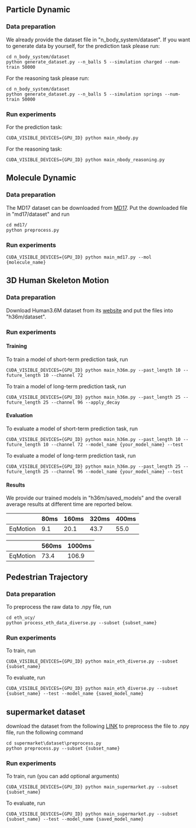 ## Particle Dynamic
### Data preparation
We already provide the dataset file in "n_body_system/dataset". If you want to generate data by yourself, for the prediction task please run:
```
cd n_body_system/dataset
python generate_dataset.py --n_balls 5 --simulation charged --num-train 50000
```
For the reasoning task please run:
```
cd n_body_system/dataset
python generate_dataset.py --n_balls 5 --simulation springs --num-train 50000
```
### Run experiments
For the prediction task:
```
CUDA_VISIBLE_DEVICES={GPU_ID} python main_nbody.py 
```

For the reasoning task:
```
CUDA_VISIBLE_DEVICES={GPU_ID} python main_nbody_reasoning.py 
```

## Molecule Dynamic
### Data preparation
The MD17 dataset can be downloaded from [MD17](http://www.sgdml.org/#datasets). Put the downloaded file in "md17/dataset" and run
```
cd md17/
python preprocess.py 
```
### Run experiments
```
CUDA_VISIBLE_DEVICES={GPU_ID} python main_md17.py --mol {molecule_name} 
```

## 3D Human Skeleton Motion
### Data preparation
Download Human3.6M dataset from its [website](http://vision.imar.ro/human3.6m/description.php) and put the files into "h36m/dataset".
### Run experiments
#### Training
To train a model of short-term prediction task, run
```
CUDA_VISIBLE_DEVICES={GPU_ID} python main_h36m.py --past_length 10 --future_length 10 --channel 72  
```
To train a model of long-term prediction task, run
```
CUDA_VISIBLE_DEVICES={GPU_ID} python main_h36m.py --past_length 25 --future_length 25 --channel 96 --apply_decay  
```
#### Evaluation
To evaluate a model of short-term prediction task, run
```
CUDA_VISIBLE_DEVICES={GPU_ID} python main_h36m.py --past_length 10 --future_length 10 --channel 72 --model_name {your_model_name} --test
```
To evaluate a model of long-term prediction task, run
```
CUDA_VISIBLE_DEVICES={GPU_ID} python main_h36m.py --past_length 25 --future_length 25 --channel 96 --model_name {your_model_name} --test
```
#### Results
We provide our trained models in "h36m/saved_models" and the overall average results at different time are reported below.

|                | 80ms   | 160ms  | 320ms  | 400ms  |
|----------------|------|------|------|------|
| EqMotion| 9.1 | 20.1 | 43.7 | 55.0 |

|                | 560ms   | 1000ms  |
|----------------|------|------|
| EqMotion| 73.4 | 106.9 |

## Pedestrian Trajectory
### Data preparation
To preprocess the raw data to .npy file, run

```
cd eth_ucy/
python process_eth_data_diverse.py --subset {subset_name} 
```
### Run experiments
To train, run
```
CUDA_VISIBLE_DEVICES={GPU_ID} python main_eth_diverse.py --subset {subset_name}
```
To evaluate, run
```
CUDA_VISIBLE_DEVICES={GPU_ID} python main_eth_diverse.py --subset {subset_name} --test --model_name {saved_model_name}
```
## supermarket dataset
download the dataset from the following [LINK](https://drive.google.com/file/d/10aIN5peOzb-zNjtnRXodo4mbuz3FNuZe/view?usp=sharing)
  to preprocess the file to .npy file, run the following command
  ```
  cd supermarket\dataset\preprocess.py
  python preprocess.py --subset {subset_name}

  ```
  ### Run experiments
  To train, run (you can add optional arguments)
  ```
  CUDA_VISIBLE_DEVICES={GPU_ID} python main_supermarket.py --subset {subset_name}
  ```
  To evaluate, run
  ```
  CUDA_VISIBLE_DEVICES={GPU_ID} python main_supermarket.py --subset {subset_name} --test --model_name {saved_model_name}
  ```
